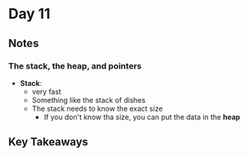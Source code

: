 # Day 11

## Notes

### The stack, the heap, and pointers

- **Stack**:
  - very fast
  - Something like the stack of dishes
  - The stack needs to know the exact size
    - If you don't know tha size, you can put the data in the **heap**

## Key Takeaways
